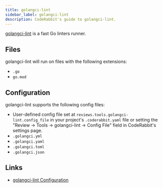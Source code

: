 ```yaml
---
title: golangci-lint
sidebar_label: golangci-lint
description: CodeRabbit's guide to golangci-lint.
---
```


[golangci-lint](https://golangci-lint.run/) is a fast Go linters runner.

## Files

golangci-lint will run on files with the following extensions:

- `.go`
- `go.mod`

## Configuration

golangci-lint supports the following config files:

- User-defined config file set at `reviews.tools.golangci-lint.config_file` in your project's `.coderabbit.yaml` file or setting the "Review → Tools → golangci-lint → Config File" field in CodeRabbit's settings page.
- `.golangci.yml`
- `.golangci.yaml`
- `.golangci.toml`
- `.golangci.json`

## Links

- [golangci-lint Configuration](https://golangci-lint.run/usage/configuration/)
